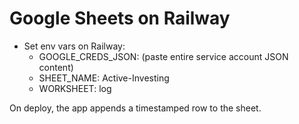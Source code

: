 # Google Sheets on Railway

- Set env vars on Railway:
  - GOOGLE_CREDS_JSON: (paste entire service account JSON content)
  - SHEET_NAME: Active-Investing
  - WORKSHEET: log

On deploy, the app appends a timestamped row to the sheet.
